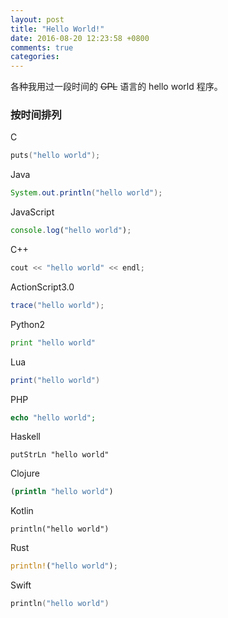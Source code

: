 ```yaml
---
layout: post
title: "Hello World!"
date: 2016-08-20 12:23:58 +0800
comments: true
categories:
---
```


各种我用过一段时间的 ~~GPL~~ 语言的 hello world 程序。

<!-- more -->

### 按时间排列

C
```c
puts("hello world");
```

Java
```java
System.out.println("hello world");
```

JavaScript
```javascript
console.log("hello world");
```

C++
```cpp
cout << "hello world" << endl;
```

ActionScript3.0
```actionscript
trace("hello world");
```

Python2
```python
print "hello world"
```

Lua
```lua
print("hello world")
```

PHP
```php
echo "hello world";
```

Haskell
```
putStrLn "hello world"
```

Clojure
```clojure
(println "hello world")
```

Kotlin
```
println("hello world")
```

Rust
```rust
println!("hello world");
```

Swift
```swift
println("hello world")
```

